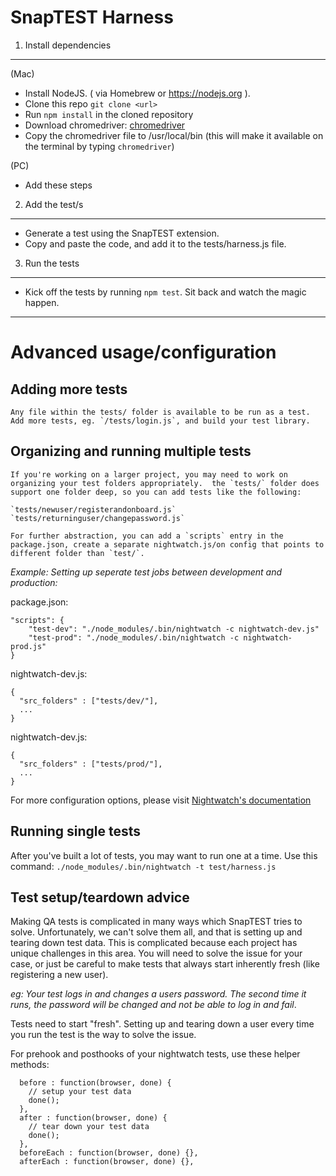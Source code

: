 SnapTEST Harness
================

1. Install dependencies
--------  

(Mac)
* Install NodeJS. ( via Homebrew or https://nodejs.org ).
* Clone this repo `git clone <url>`
* Run `npm install` in the cloned repository
* Download chromedriver: [chromedriver](https://sites.google.com/a/chromium.org/chromedriver/)
* Copy the chromedriver file to /usr/local/bin (this will make it available on the terminal by typing `chromedriver`)

(PC)
* Add these steps

2. Add the test/s
-----------------  
* Generate a test using the SnapTEST extension.
* Copy and paste the code, and add it to the tests/harness.js file.

3. Run the tests
-----------------
* Kick off the tests by running `npm test`. Sit back and watch the magic happen.

---

Advanced usage/configuration
========

Adding more tests
-----------------

    Any file within the tests/ folder is available to be run as a test.  Add more tests, eg. `/tests/login.js`, and build your test library.

Organizing and running multiple tests
-----------------

    If you're working on a larger project, you may need to work on organizing your test folders appropriately.  the `tests/` folder does support one folder deep, so you can add tests like the following:
    
    `tests/newuser/registerandonboard.js`
    `tests/returninguser/changepassword.js`

    For further abstraction, you can add a `scripts` entry in the package.json, create a separate nightwatch.js/on config that points to different folder than `test/`.  

*Example: Setting up seperate test jobs between development and production:*

package.json:
```
"scripts": {
    "test-dev": "./node_modules/.bin/nightwatch -c nightwatch-dev.js"
    "test-prod": "./node_modules/.bin/nightwatch -c nightwatch-prod.js"
}
```

nightwatch-dev.js:
```
{
  "src_folders" : ["tests/dev/"],
  ...
}

```

nightwatch-dev.js:
```
{
  "src_folders" : ["tests/prod/"],
  ...
}

```

For more configuration options, please visit [Nightwatch's documentation](http://nightwatchjs.org/guide)

Running single tests
-----------------

After you've built a lot of tests, you may want to run one at a time.  Use this command:
`./node_modules/.bin/nightwatch -t test/harness.js`

Test setup/teardown advice
-----------------

Making QA tests is complicated in many ways which SnapTEST tries to solve.  Unfortunately, we can't solve them all, and that is setting up and tearing down test data.  This is complicated because each project has unique challenges in this area.  You will need to solve the issue for your case, or just be careful to make tests that always start inherently fresh (like registering a new user).

*eg: Your test logs in and changes a users password.  The second time it runs, the password will be changed and not be able to log in and fail*.  

Tests need to start "fresh".  Setting up and tearing down a user every time you run the test is the way to solve the issue.  

For prehook and posthooks of your nightwatch tests, use these helper methods:

```
  before : function(browser, done) {
    // setup your test data
    done();
  },
  after : function(browser, done) {
    // tear down your test data
    done();
  },
  beforeEach : function(browser, done) {},
  afterEach : function(browser, done) {},
```


